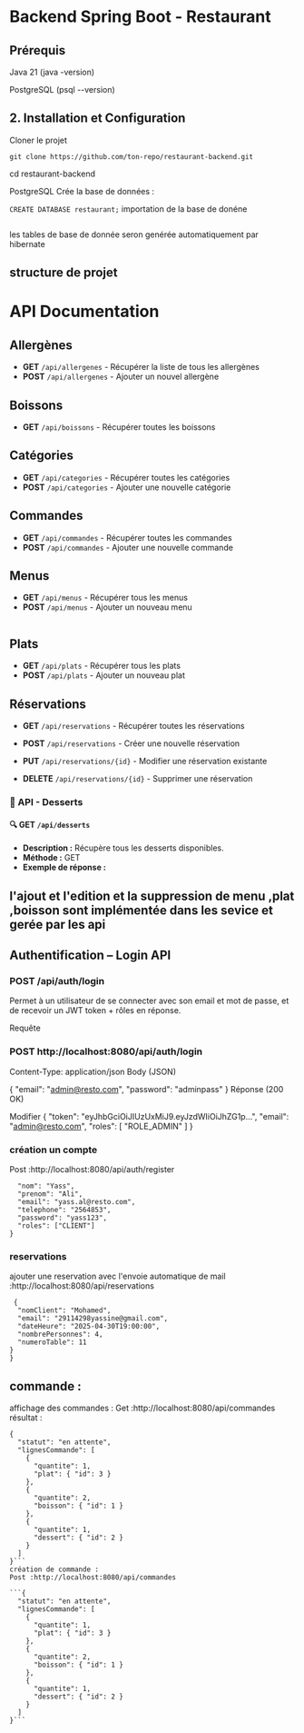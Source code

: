 # Backend Spring Boot - Restaurant

## Prérequis

Java 21 (java -version)

PostgreSQL (psql --version)


## 2. Installation et Configuration
Cloner le projet

```git clone https://github.com/ton-repo/restaurant-backend.git```

cd restaurant-backend

 PostgreSQL
Crée la base de données :

```CREATE DATABASE restaurant;```
importation de la base de donéne 
```` psql -U postgres -d restaurant -f restaurant.sql
````
les tables de base de donnée seron genérée automatiquement par hibernate
## structure de projet

# API Documentation

## Allergènes
- **GET** `/api/allergenes` - Récupérer la liste de tous les allergènes  
- **POST** `/api/allergenes` - Ajouter un nouvel allergène  

## Boissons
- **GET** `/api/boissons` - Récupérer toutes les boissons  

## Catégories
- **GET** `/api/categories` - Récupérer toutes les catégories  
- **POST** `/api/categories` - Ajouter une nouvelle catégorie  

## Commandes
- **GET** `/api/commandes` - Récupérer toutes les commandes  
- **POST** `/api/commandes` - Ajouter une nouvelle commande  

## Menus
- **GET** `/api/menus` - Récupérer tous les menus  
- **POST** `/api/menus` - Ajouter un nouveau menu  
```
```
## Plats
- **GET** `/api/plats` - Récupérer tous les plats  
- **POST** `/api/plats` - Ajouter un nouveau plat  

## Réservations
- **GET** `/api/reservations` - Récupérer toutes les réservations  
- **POST** `/api/reservations` - Créer une nouvelle réservation  

- **PUT** `/api/reservations/{id}` - Modifier une réservation existante  
- **DELETE** `/api/reservations/{id}` - Supprimer une réservation  
### 🍰 API - Desserts

#### 🔍 GET `/api/desserts`
- **Description :** Récupère tous les desserts disponibles.
- **Méthode :** GET
- **Exemple de réponse :**

## l'ajout et l'edition et la suppression de menu ,plat ,boisson sont implémentée dans les sevice et gerée par les api
## Authentification – Login API
### POST /api/auth/login
Permet à un utilisateur de se connecter avec son email et mot de passe, et de recevoir un JWT token + rôles en réponse.

Requête

### POST http://localhost:8080/api/auth/login
Content-Type: application/json
Body (JSON)

{
  "email": "admin@resto.com",
  "password": "adminpass"
}
 Réponse (200 OK)

Modifier
{
  "token": "eyJhbGciOiJIUzUxMiJ9.eyJzdWIiOiJhZG1p...",
  "email": "admin@resto.com",
  "roles": [
    "ROLE_ADMIN"
  ]
}


### création un compte 
Post :http://localhost:8080/api/auth/register
```{
  "nom": "Yass",
  "prenom": "Ali",
  "email": "yass.al@resto.com",
  "telephone": "2564853",
  "password": "yass123",
  "roles": ["CLIENT"]
}
```
### reservations
ajouter une reservation avec l'envoie automatique de mail :http://localhost:8080/api/reservations 
```{
 {
  "nomClient": "Mohamed",
  "email": "29114298yassine@gmail.com",
  "dateHeure": "2025-04-30T19:00:00",
  "nombrePersonnes": 4,
  "numeroTable": 11
}
}
```
## commande :
affichage des commandes :
Get :http://localhost:8080/api/commandes
résultat :
```
{
  "statut": "en attente",
  "lignesCommande": [
    {
      "quantite": 1,
      "plat": { "id": 3 }
    },
    {
      "quantite": 2,
      "boisson": { "id": 1 }
    },
    {
      "quantite": 1,
      "dessert": { "id": 2 }
    }
  ]
}```
création de commande :
Post :http://localhost:8080/api/commandes

```{
  "statut": "en attente",
  "lignesCommande": [
    {
      "quantite": 1,
      "plat": { "id": 3 }
    },
    {
      "quantite": 2,
      "boisson": { "id": 1 }
    },
    {
      "quantite": 1,
      "dessert": { "id": 2 }
    }
  ]
}```



